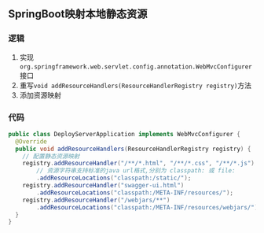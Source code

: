 ## SpringBoot映射本地静态资源

### 逻辑

1. 实现`org.springframework.web.servlet.config.annotation.WebMvcConfigurer`接口
2. 重写`void addResourceHandlers(ResourceHandlerRegistry registry)`方法
3. 添加资源映射

### 代码

```java
public class DeployServerApplication implements WebMvcConfigurer {
  @Override
  public void addResourceHandlers(ResourceHandlerRegistry registry) {
    // 配置静态资源映射
    registry.addResourceHandler("/**/*.html", "/**/*.css", "/**/*.js")
        // 资源字符串支持标准的java url格式,分别为 classpath: 或 file:
        .addResourceLocations("classpath:/static/");
    registry.addResourceHandler("swagger-ui.html")
        .addResourceLocations("classpath:/META-INF/resources/");
    registry.addResourceHandler("/webjars/**")
        .addResourceLocations("classpath:/META-INF/resources/webjars/");
  }
}
```

